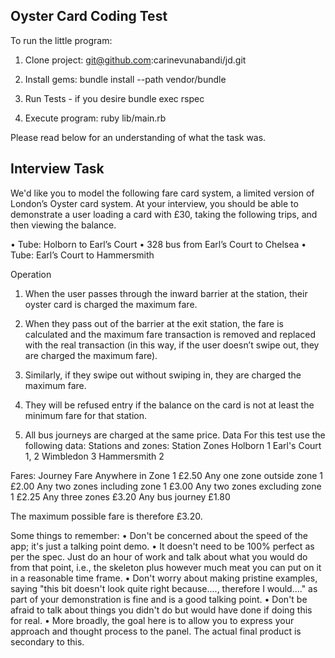 Oyster Card Coding Test
-----------------------
To run the little program:

1. Clone project:
git@github.com:carinevunabandi/jd.git

2. Install gems:
bundle install --path vendor/bundle

3. Run Tests - if you desire
bundle exec rspec

4. Execute program:
ruby lib/main.rb

Please read below for an understanding of what the task was.

Interview Task
--------------
We'd like you to model the following fare card system, a limited version of London’s Oyster card system. At your interview, you should be able to demonstrate a user loading a card with £30, taking the following trips, and then viewing the balance.

•	Tube: Holborn to Earl’s Court
•	328 bus from Earl’s Court to Chelsea
•	Tube: Earl’s Court to Hammersmith

Operation
1.	When the user passes through the inward barrier at the station, their oyster card is charged the maximum fare.

2.	When they pass out of the barrier at the exit station, the fare is calculated and the maximum fare transaction is removed and replaced with the real transaction (in this way, if the user doesn’t swipe out, they are charged the maximum fare).

3.	Similarly, if they swipe out without swiping in, they are charged the maximum fare.

4.	They will be refused entry if the balance on the card is not at least the minimum fare for that station.

5.	All bus journeys are charged at the same price.
Data
For this test use the following data:
Stations and zones:
Station	Zones
Holborn	1
Earl's Court	1, 2
Wimbledon	3
Hammersmith	2
    

Fares:
Journey	Fare
Anywhere in Zone 1	£2.50
Any one zone outside zone 1	£2.00
Any two zones including zone 1	£3.00
Any two zones excluding zone 1	£2.25
Any three zones	£3.20
Any bus journey	£1.80

The maximum possible fare is therefore £3.20.


Some things to remember:
•	Don't be concerned about the speed of the app; it's just a talking point demo.
•	It doesn't need to be 100% perfect as per the spec. Just do an hour of work and talk about what you would do from that point, i.e., the skeleton plus however much meat you can put on it in a reasonable time frame.
•	Don't worry about making pristine examples, saying "this bit doesn't look quite right because...., therefore I would...." as part of your demonstration is fine and is a good talking point.
•	Don't be afraid to talk about things you didn't do but would have done if doing this for real.
•	More broadly, the goal here is to allow you to express your approach and thought process to the panel. The actual final product is secondary to this.
